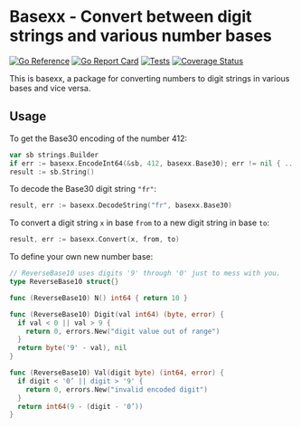# Basexx - Convert between digit strings and various number bases

[![Go Reference](https://pkg.go.dev/badge/github.com/bobg/v2/basexx.svg)](https://pkg.go.dev/github.com/bobg/basexx/v2)
[![Go Report Card](https://goreportcard.com/badge/github.com/bobg/basexx/v2)](https://goreportcard.com/report/github.com/bobg/basexx/v2)
[![Tests](https://github.com/bobg/basexx/actions/workflows/go.yml/badge.svg)](https://github.com/bobg/basexx/actions/workflows/go.yml)
[![Coverage Status](https://coveralls.io/repos/github/bobg/basexx/badge.svg?branch=master)](https://coveralls.io/github/bobg/basexx?branch=master)

This is basexx,
a package for converting numbers to digit strings in various bases
and vice versa.

## Usage

To get the Base30 encoding of the number 412:

```go
var sb strings.Builder
if err := basexx.EncodeInt64(&sb, 412, basexx.Base30); err != nil { ... }
result := sb.String()
```

To decode the Base30 digit string `"fr"`:

```go
result, err := basexx.DecodeString("fr", basexx.Base30)
```

To convert a digit string `x` in base `from` to a new digit string in base `to`:

```go
result, err := basexx.Convert(x, from, to)
```

To define your own new number base:

```go
// ReverseBase10 uses digits '9' through '0' just to mess with you.
type ReverseBase10 struct{}

func (ReverseBase10) N() int64 { return 10 }

func (ReverseBase10) Digit(val int64) (byte, error) {
  if val < 0 || val > 9 {
    return 0, errors.New("digit value out of range")
  }
  return byte('9' - val), nil
}

func (ReverseBase10) Val(digit byte) (int64, error) {
  if digit < '0’ || digit > '9' {
    return 0, errors.New("invalid encoded digit")
  }
  return int64(9 - (digit - '0’))
}
```
